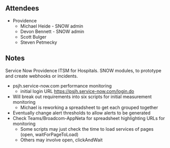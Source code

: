 ## Attendees
- Providence
    - Michael Heide - SNOW admin
    - Devon Bennett - SNOW admin
    - Scott Bulger
    - Steven Petmecky

## Notes
Service Now Providence ITSM for Hospitals.  SNOW modules, to prototype and create webhooks or incidents.

- psjh.service-now.com performance monitoring
    - initial login URL https://psjh.service-now.com/login.do
- Will break out requirements into six scripts for initial measurement monitoring
    - Michael is reworking a spreadsheet to get each grouped together 
- Eventually change alert thresholds to allow alerts to be generated
- Check Teams/Broadcom-AppNeta for spreadsheet highlighting URLs for monitoring
    - Some scripts may just check the time to load services of pages (open, waitForPageToLoad)
    - Others may involve open, clickAndWait


